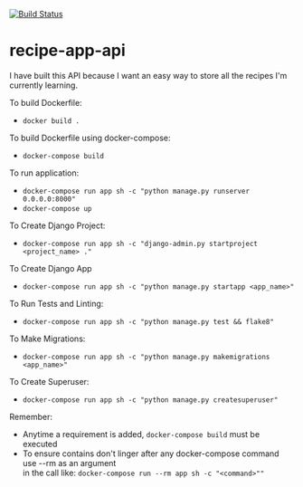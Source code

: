[![Build Status](https://travis-ci.org/oyekanmiayo/recipe-app-api.svg?branch=master)](https://travis-ci.org/oyekanmiayo/recipe-app-api)

# recipe-app-api
I have built this API because I want an easy way to store all the recipes I'm currently learning.

To build Dockerfile:
- `docker build .`

To build Dockerfile using docker-compose:
- `docker-compose build`

To run application:
- `docker-compose run app sh -c "python manage.py runserver 0.0.0.0:8000"`
- `docker-compose up`

To Create Django Project:
- `docker-compose run app sh -c "django-admin.py startproject <project_name> ."`

To Create Django App
- `docker-compose run app sh -c "python manage.py startapp <app_name>"`

To Run Tests and Linting:
- `docker-compose run app sh -c "python manage.py test && flake8"`

To Make Migrations:
- `docker-compose run app sh -c "python manage.py makemigrations <app_name>"`

To Create Superuser:
- `docker-compose run app sh -c "python manage.py createsuperuser"`

Remember:
- Anytime a requirement is added, `docker-compose build` must be executed
- To ensure contains don't linger after any docker-compose command use --rm as an argument \
in the call like: `docker-compose run --rm app sh -c "<command>""`
